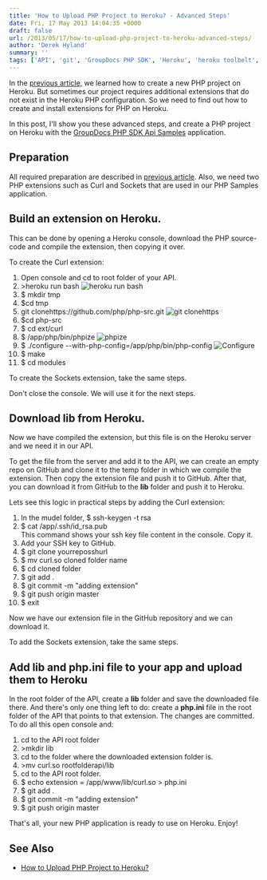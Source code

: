 ```yaml
---
title: 'How to Upload PHP Project to Heroku? - Advanced Steps'
date: Fri, 17 May 2013 14:04:35 +0000
draft: false
url: /2013/05/17/how-to-upload-php-project-to-heroku-advanced-steps/
author: 'Derek Hyland'
summary: ''
tags: ['API', 'git', 'GroupDocs PHP SDK', 'Heroku', 'heroku toolbelt', 'zArchive']
---
```


In the [previous article,](https://blog.groupdocs.com/how-to-upload-php-project-to-heroku) we learned how to create a new PHP project on Heroku. But sometimes our project requires additional extensions that do not exist in the Heroku PHP configuration. So we need to find out how to create and install extensions for PHP on Heroku.

In this post, I'll show you these advanced steps, and create a PHP project on Heroku with the [GroupDocs PHP SDK Api Samples](https://github.com/groupdocs) application.

## Preparation

All required preparation are described in [previous article](https://blog.groupdocs.com/how-to-upload-php-project-to-heroku). Also, we need two PHP extensions such as Curl and Sockets that are used in our PHP Samples application.

## Build an extension on Heroku.

This can be done by opening a Heroku console, download the PHP source-code and compile the extension, then copying it over.

To create the Curl extension:

1.  Open console and cd to root folder of your API.
2.  \>heroku run bash ![](https://blog.groupdocs.com/wp-content/uploads/sites/4/2013/05/heroku-run-bash.png "heroku run bash")
3.  $ mkdir tmp
4.  $cd tmp
5.  git clonehttps://github.com/php/php-src.git ![](https://blog.groupdocs.com/wp-content/uploads/sites/4/2013/05/git-clonehttps.png "git clonehttps")
6.  $cd php-src
7.  $ cd ext/curl
8.  $ /app/php/bin/phpize ![](https://blog.groupdocs.com/wp-content/uploads/sites/4/2013/05/phpize.png "phpize")
9.  $ ./configure --with-php-config=/app/php/bin/php-config ![](https://blog.groupdocs.com/wp-content/uploads/sites/4/2013/05/Configure.png "Configure")
10.  $ make
11.  $ cd modules

To create the Sockets extension, take the same steps.

Don't close the console. We will use it for the next steps.

## Download lib from Heroku.

Now we have compiled the extension, but this file is on the Heroku server and we need it in our API.

To get the file from the server and add it to the API, we can create an empty repo on GitHub and clone it to the temp folder in which we compile the extension. Then copy the extension file and push it to GitHub. After that, you can download it from GitHub to the **lib** folder and push it to Heroku.

Lets see this logic in practical steps by adding the Curl extension:

1.  In the mudel folder, $ ssh-keygen -t rsa
2.  $ cat /app/.ssh/id\_rsa.pub  
    This command shows your ssh key file content in the console. Copy it.
3.  Add your SSH key to GitHub.
4.  $ git clone yourreposshurl
5.  $ mv curl.so cloned folder name
6.  $ cd cloned folder
7.  $ git add .
8.  $ git commit -m "adding extension"
9.  $ git push origin master
10.  $ exit

Now we have our extension file in the GitHub repository and we can download it.

To add the Sockets extension, take the same steps.

## Add lib and php.ini file to your app and upload them to Heroku

In the root folder of the API, create a **lib** folder and save the downloaded file there. And there's only one thing left to do: create a **php.ini** file in the root folder of the API that points to that extension. The changes are committed. To do all this open console and:

1.  cd to the API root folder
2.  \>mkdir lib
3.  cd to the folder where the downloaded extension folder is.
4.  \>mv curl.so rootfolderapi/lib
5.  cd to the API root folder.
6.  $ echo extension = /app/www/lib/curl.so > php.ini
7.  $ git add .
8.  $ git commit -m "adding extension"
9.  $ git push origin master

That's all, your new PHP application is ready to use on Heroku. Enjoy!

## See Also

*   [How to Upload PHP Project to Heroku?](https://blog.groupdocs.com/2013/05/10/how-to-upload-php-project-to-heroku/)





